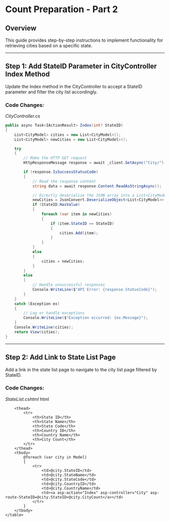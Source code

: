 # Count Preparation - Part 2

## Overview
This guide provides step-by-step instructions to implement functionality for retrieving cities based on a specific state.

---

## Step 1: Add StateID Parameter in CityController Index Method
Update the Index method in the CityController to accept a StateID parameter and filter the city list accordingly.

### Code Changes:
*CityController.cs*
```csharp
public async Task<IActionResult> Index(int? StateID)
{
    List<CityModel> cities = new List<CityModel>();
    List<CityModel> newCities = new List<CityModel>();

    try
    {
        // Make the HTTP GET request
        HttpResponseMessage response = await _client.GetAsync("City/");

        if (response.IsSuccessStatusCode)
        {
            // Read the response content
            string data = await response.Content.ReadAsStringAsync();

            // Directly deserialize the JSON array into a List<CityModel>
            newCities = JsonConvert.DeserializeObject<List<CityModel>>(data);
            if (StateID.HasValue)
            {
                foreach (var item in newCities)
                {
                    if (item.StateID == StateID)
                    {
                        cities.Add(item);
                    }
                }
            }
            else
            {
                cities = newCities;
            }
        }
        else
        {
            // Handle unsuccessful responses
            Console.WriteLine($"API Error: {response.StatusCode}");
        }
    }
    catch (Exception ex)
    {
        // Log or handle exceptions
        Console.WriteLine($"Exception occurred: {ex.Message}");
    }
    Console.WriteLine(cities);
    return View(cities);
}
```

---

## Step 2: Add Link to State List Page
Add a link in the state list page to navigate to the city list page filtered by StateID.

### Code Changes:
*StateList.cshtml*
html
```<table class="table table-striped">
    <thead>
        <tr>
            <th>State ID</th>
            <th>State Name</th>
            <th>State Code</th>
            <th>Country ID</th>
            <th>Country Name</th>
            <th>City Count</th>
        </tr>
    </thead>
    <tbody>
        @foreach (var city in Model)
        {
            <tr>
                <td>@city.StateID</td>
                <td>@city.StateName</td>
                <td>@city.StateCode</td>
                <td>@city.CountryID</td>
                <td>@city.CountryName</td>
                <td><a asp-action="Index" asp-controller="City" asp-route-StateID=@city.StateID>@city.CityCount</a></td>
            </tr>
        }
    </tbody>
</table>
```
